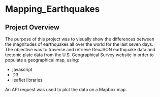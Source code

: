 # Mapping_Earthquakes

## Project Overview
The purpose of this project was to visually show the differences between the magnitudes of earthquakes all over the world for the last seven days. The objective was to traverse and retrieve GeoJSON earthquake data and tectonic plate data from the U.S. Geographical Survey website in order to populate a geographical map, using:
- javascript
- D3
- leaflet libraries

An API request was used to plot the data on a Mapbox map.

